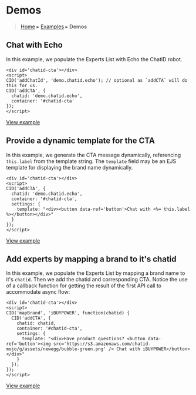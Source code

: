Demos
=====

> [Home](index.md) ▸ [Examples](index.md#Examples) ▸ **Demos**

## Chat with Echo

In this example, we populate the Experts List with Echo the ChatID robot.

```
<div id='chatid-cta'></div>
<script>
CID('addChatId', 'demo.chatid.echo'); // optional as `addCTA` will do this for us.
CID('addCTA', {
  chatid: 'demo.chatid.echo',
  container: '#chatid-cta'
});
</script>
```

[View example](http://demo.chatid.com/chatbar/docs-echo/index.html)

## Provide a dynamic template for the CTA

In this example, we generate the CTA message dynamically, referencing `this.label` from
the template string. The `template` field may be an EJS template for displaying the brand
name dynamically.

```
<div id='chatid-cta'></div>
<script>
CID('addCTA', {
  chatid: 'demo.chatid.echo',
  container: '#chatid-cta',
  settings: {
    template: "<div><button data-ref='button'>Chat with <%= this.label %></button></div>"
  }
});
</script>
```

[View example](http://demo.chatid.com/chatbar/docs-cta/index.html)

## Add experts by mapping a brand to it's chatid

In this example, we populate the Experts List by mapping a brand name to it's `chatid`.
Then we add the chatid and corresponding CTA. Notice the use of a callback function for
getting the result of the first API call to accommodate async flow:

```
<div id='chatid-cta'></div>
<script>
CID('mapBrand', 'iBUYPOWER', function(chatid) {
  CID('addCTA', {
    chatid: chatid,
    container: '#chatid-cta',
    settings: {
      template: "<div>Have product questions? <button data-ref='button'><img src='https://s3.amazonaws.com/chatid-mojo/g/assets/newegg/bubble-green.png' /> Chat with iBUYPOWER</button></div>"
    }
  });
});
</script>
```

[View example](http://demo.chatid.com/chatbar/docs-map-brand/index.html)
